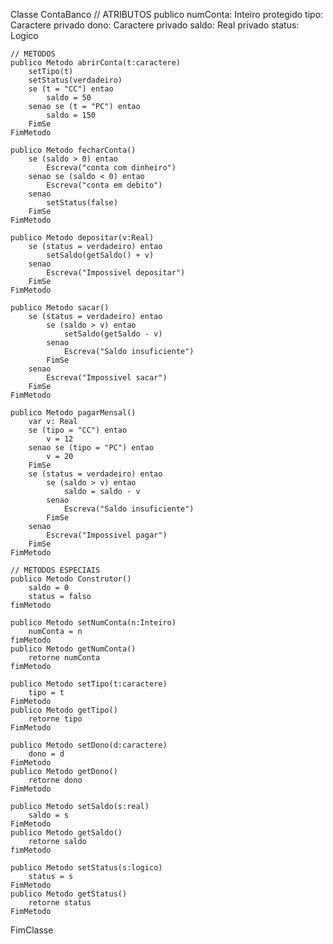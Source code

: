 Classe ContaBanco
    // ATRIBUTOS
    publico numConta: Inteiro
    protegido tipo: Caractere
    privado dono: Caractere
    privado saldo: Real
    privado status: Logico

    // METODOS
    publico Metodo abrirConta(t:caractere)
        setTipo(t)
        setStatus(verdadeiro)
        se (t = "CC") entao
            saldo = 50
        senao se (t = "PC") entao
            saldo = 150
        FimSe
    FimMetodo

    publico Metodo fecharConta()
        se (saldo > 0) entao
            Escreva("conta com dinheiro")
        senao se (saldo < 0) entao
            Escreva("conta em debito")
        senao
            setStatus(false)
        FimSe
    FimMetodo

    publico Metodo depositar(v:Real)
        se (status = verdadeiro) entao
            setSaldo(getSaldo() + v)
        senao
            Escreva("Impossivel depositar")
        FimSe
    FimMetodo

    publico Metodo sacar()
        se (status = verdadeiro) entao
            se (saldo > v) entao
                setSaldo(getSaldo - v)
            senao
                Escreva("Saldo insuficiente")
            FimSe
        senao
            Escreva("Impossivel sacar")
        FimSe
    FimMetodo

    publico Metodo pagarMensal()
        var v: Real
        se (tipo = "CC") entao
            v = 12
        senao se (tipo = "PC") entao
            v = 20
        FimSe
        se (status = verdadeiro) entao
            se (saldo > v) entao
                saldo = saldo - v
            senao
                Escreva("Saldo insuficiente")
            FimSe
        senao
            Escreva("Impossivel pagar")
        FimSe
    FimMetodo

    // METODOS ESPECIAIS
    publico Metodo Construtor()
        saldo = 0
        status = falso
    fimMetodo

    publico Metodo setNumConta(n:Inteiro)
        numConta = n
    fimMetodo
    publico Metodo getNumConta()
        retorne numConta
    fimMetodo

    publico Metodo setTipo(t:caractere)
        tipo = t
    FimMetodo
    publico Metodo getTipo()
        retorne tipo
    FimMetodo

    publico Metodo setDono(d:caractere)
        dono = d
    FimMetodo
    publico Metodo getDono()
        retorne dono
    FimMetodo

    publico Metodo setSaldo(s:real)
        saldo = s
    FimMetodo
    publico Metodo getSaldo()
        retorne saldo
    fimMetodo

    publico Metodo setStatus(s:logico)
        status = s
    FimMetodo
    publico Metodo getStatus()
        retorne status
    FimMetodo

FimClasse